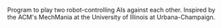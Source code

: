 Program to play two robot-controlling AIs against each other.
Inspired by the ACM's MechMania at the University of Illinois at Urbana-Champaign.
